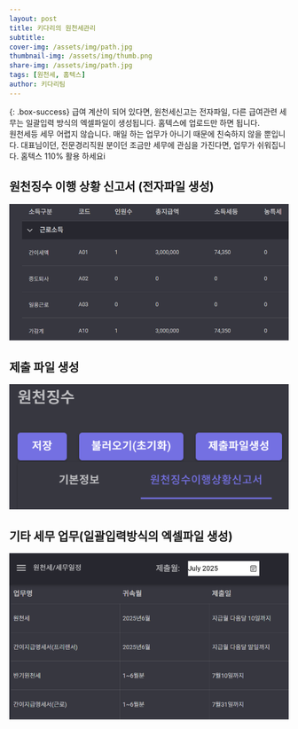```yaml
---
layout: post
title: 키다리의 원천세관리
subtitle: 
cover-img: /assets/img/path.jpg
thumbnail-img: /assets/img/thumb.png
share-img: /assets/img/path.jpg
tags: [원천세, 홈텍스]
author: 키다리팀
---
```


{: .box-success}
급여 계산이 되어 있다면, 원천세신고는 전자파일, 다른 급여관련 세무는 일괄입력 방식의 엑셀파일이 생성됩니다.  홈텍스에 업로드만 하면 됩니다.  
원천세등 세무 어렵지 않습니다. 매일 하는 업무가 아니기 때문에 친숙하지 않을 뿐입니다.  대표님이던, 전문경리직원 분이던 
조금만 세무에 관심을 가진다면, 업무가 쉬워집니다. 홈텍스 110% 활용 하세요i

## 원천징수 이행 상황 신고서 (전자파일 생성)

![원클릭 급여계산](/assets/img/irsemp.png)

## 제출 파일 생성

![원클릭 급여계산](/assets/img/irs_filegen.png)

## 기타 세무 업무(일괄입력방식의 엑셀파일 생성) 

![원클릭 급여계산](/assets/img/etc_irs.png)







